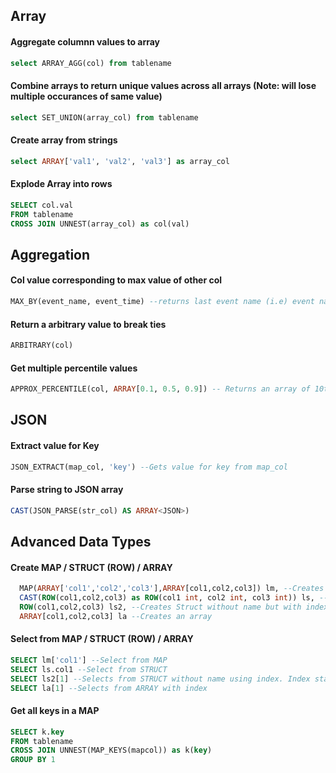 ## Array

#### Aggregate columnn values to array
```sql
select ARRAY_AGG(col) from tablename
```

#### Combine arrays to return unique values across all arrays (Note: will lose multiple occurances of same value)
```sql
select SET_UNION(array_col) from tablename
```

#### Create array from strings
```sql
select ARRAY['val1', 'val2', 'val3'] as array_col
```

#### Explode Array into rows
```sql
SELECT col.val
FROM tablename
CROSS JOIN UNNEST(array_col) as col(val)
```

## Aggregation

#### Col value corresponding to max value of other col
```sql
MAX_BY(event_name, event_time) --returns last event name (i.e) event name corresponding to max event time
```

#### Return a arbitrary value to break ties
```sql
ARBITRARY(col)
```

#### Get multiple percentile values
```sql
APPROX_PERCENTILE(col, ARRAY[0.1, 0.5, 0.9]) -- Returns an array of 10th, 50th, 90th percentiles for col
```

## JSON

#### Extract value for Key
```sql
JSON_EXTRACT(map_col, 'key') --Gets value for key from map_col
```

#### Parse string to JSON array
```sql
CAST(JSON_PARSE(str_col) AS ARRAY<JSON>)
```

## Advanced Data Types

#### Create MAP / STRUCT (ROW) / ARRAY 
```sql
  MAP(ARRAY['col1','col2','col3'],ARRAY[col1,col2,col3]) lm, --Creates map, not struct
  CAST(ROW(col1,col2,col3) as ROW(col1 int, col2 int, col3 int)) ls, --Creates struct with names. Downside is requires defining datatypes
  ROW(col1,col2,col3) ls2, --Creates Struct without name but with index. Need to access with position like an array
  ARRAY[col1,col2,col3] la --Creates an array
```

#### Select from MAP / STRUCT (ROW) / ARRAY 

```sql
SELECT lm['col1'] --Select from MAP
SELECT ls.col1 --Select from STRUCT
SELECT ls2[1] --Selects from STRUCT without name using index. Index starts at 1?
SELECT la[1] --Selects from ARRAY with index
```

#### Get all keys in a MAP
```sql
SELECT k.key
FROM tablename
CROSS JOIN UNNEST(MAP_KEYS(mapcol)) as k(key)
GROUP BY 1
```
